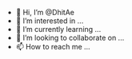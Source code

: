 - 👋 Hi, I’m @DhitAe
- 👀 I’m interested in ...
- 🌱 I’m currently learning ...
- 💞️ I’m looking to collaborate on ...
- 📫 How to reach me ...

<!---
DhitAe/DhitAe is a ✨ special ✨ repository because its `README.md` (this file) appears on your GitHub profile.
You can click the Preview link to take a look at your changes.
--->
